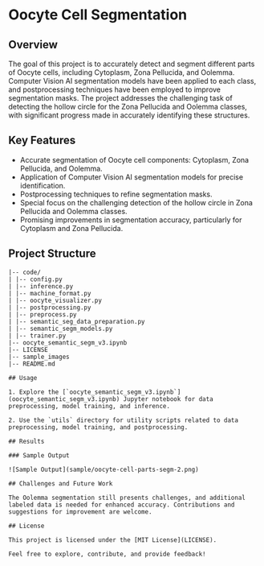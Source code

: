 # Oocyte Cell Segmentation

## Overview

The goal of this project is to accurately detect and segment different parts of Oocyte cells, including Cytoplasm, Zona Pellucida, and Oolemma. Computer Vision AI segmentation models have been applied to each class, and postprocessing techniques have been employed to improve segmentation masks. The project addresses the challenging task of detecting the hollow circle for the Zona Pellucida and Oolemma classes, with significant progress made in accurately identifying these structures.

## Key Features

- Accurate segmentation of Oocyte cell components: Cytoplasm, Zona Pellucida, and Oolemma.
- Application of Computer Vision AI segmentation models for precise identification.
- Postprocessing techniques to refine segmentation masks.
- Special focus on the challenging detection of the hollow circle in Zona Pellucida and Oolemma classes.
- Promising improvements in segmentation accuracy, particularly for Cytoplasm and Zona Pellucida.

## Project Structure
```plaintext
|-- code/
| |-- config.py
| |-- inference.py
| |-- machine_format.py
| |-- oocyte_visualizer.py
| |-- postprocessing.py
| |-- preprocess.py
| |-- semantic_seg_data_preparation.py
| |-- semantic_segm_models.py
| |-- trainer.py
|-- oocyte_semantic_segm_v3.ipynb
|-- LICENSE
|-- sample_images
|-- README.md

## Usage

1. Explore the [`oocyte_semantic_segm_v3.ipynb`](oocyte_semantic_segm_v3.ipynb) Jupyter notebook for data preprocessing, model training, and inference.

2. Use the `utils` directory for utility scripts related to data preprocessing, model training, and postprocessing.

## Results

### Sample Output

![Sample Output](sample/oocyte-cell-parts-segm-2.png)

## Challenges and Future Work

The Oolemma segmentation still presents challenges, and additional labeled data is needed for enhanced accuracy. Contributions and suggestions for improvement are welcome.

## License

This project is licensed under the [MIT License](LICENSE).

Feel free to explore, contribute, and provide feedback!
